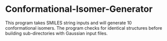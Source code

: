 # Conformational-Isomer-Generator

This program takes SMILES string inputs and will generate 10 conformational isomers. 
The program checks for identical structures before building sub-directories with Gaussian input files. 
